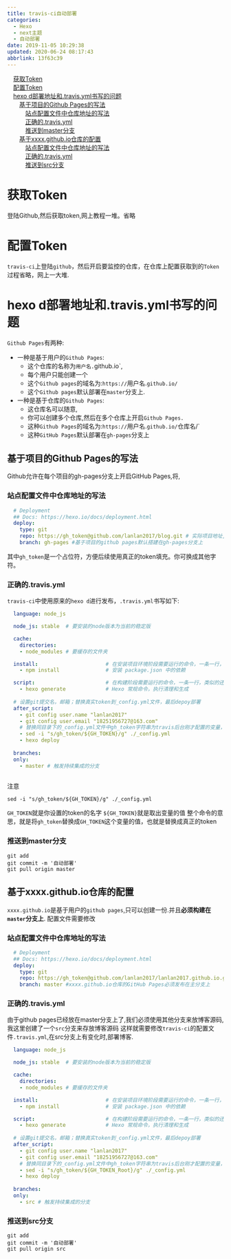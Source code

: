 ```yaml
---
title: travis-ci自动部署
categories: 
  - Hexo
  - next主题
  - 自动部署
date: 2019-11-05 10:29:38
updated: 2020-06-24 08:17:43
abbrlink: 13f63c39
---
```

<div id='my_toc'><a href="/blog/13f63c39/#获取Token" class="header_1">获取Token</a>&nbsp;<br><a href="/blog/13f63c39/#配置Token" class="header_1">配置Token</a>&nbsp;<br><a href="/blog/13f63c39/#hexo-d部署地址和-travis-yml书写的问题" class="header_1">hexo d部署地址和.travis.yml书写的问题</a>&nbsp;<br><a href="/blog/13f63c39/#基于项目的Github-Pages的写法" class="header_2">基于项目的Github Pages的写法</a>&nbsp;<br><a href="/blog/13f63c39/#站点配置文件中仓库地址的写法" class="header_3">站点配置文件中仓库地址的写法</a>&nbsp;<br><a href="/blog/13f63c39/#正确的-travis-yml" class="header_3">正确的.travis.yml</a>&nbsp;<br><a href="/blog/13f63c39/#推送到master分支" class="header_3">推送到master分支</a>&nbsp;<br><a href="/blog/13f63c39/#基于xxxx-github-io仓库的配置" class="header_2">基于xxxx.github.io仓库的配置</a>&nbsp;<br><a href="/blog/13f63c39/#站点配置文件中仓库地址的写法" class="header_3">站点配置文件中仓库地址的写法</a>&nbsp;<br><a href="/blog/13f63c39/#正确的-travis-yml" class="header_3">正确的.travis.yml</a>&nbsp;<br><a href="/blog/13f63c39/#推送到src分支" class="header_3">推送到src分支</a>&nbsp;<br></div>
<style>.header_1{margin-left: 1em;}.header_2{margin-left: 2em;}.header_3{margin-left: 3em;}.header_4{margin-left: 4em;}.header_5{margin-left: 5em;}.header_6{margin-left: 6em;}</style>
<!--more-->
<script>if (navigator.platform.search('arm')==-1){document.getElementById('my_toc').style.display = 'none';}var e,p = document.getElementsByTagName('p');while (p.length>0) {e = p[0];e.parentElement.removeChild(e);}</script>

<!--end-->
# 获取Token
登陆Github,然后获取token,网上教程一堆。省略
# 配置Token
`travis-ci`上登陆`github`，然后开启要监控的仓库，在仓库上配置获取到的`Token`
过程省略，网上一大堆.

# hexo d部署地址和.travis.yml书写的问题
`Github Pages`有两种:
- 一种是基于用户的`Github Pages`:
    - 这个仓库的名称为`用户名.`github.io`,
    - 每个用户只能创建一个
    - 这个`Github pages`的域名为:`https://`用户名.`github.io/`
    - 这个`Github pages`默认部署在`master`分支上.
- 一种是基于仓库的`Github Pages`:
    - 这仓库名可以随意,
    - 你可以创建多个仓库,然后在多个仓库上开启`Github Pages.`
    - 这种`Github Pages`的域名为:`https://`用户名.`github.io/`仓库名/`
    - 这种`GitHub Pages`默认部署在`gh-pages`分支上


## 基于项目的Github Pages的写法
Github允许在每个项目的gh-pages分支上开启GitHub Pages,将,
### 站点配置文件中仓库地址的写法
```yml
  # Deployment
  ## Docs: https://hexo.io/docs/deployment.html
  deploy:
    type: git
    repo: https://gh_token@github.com/lanlan2017/blog.git # 实际项目地址,不需要是xxxx.github.io
    branch: gh-pages #基于项目的github pages默认搭建在gh-pages分支上
```
其中`gh_token`是一个占位符，方便后续使用真正的token填充。你可换成其他字符。
### 正确的.travis.yml
`travis-ci`中使用原来的`hexo d`进行发布，`.travis.yml`书写如下:
```yml
  language: node_js

  node_js: stable  # 要安装的node版本为当前的稳定版

  cache:
    directories:
    - node_modules # 要缓存的文件夹

  install:                      # 在安装项目环境阶段需要运行的命令，一条一行，类似的还有 before_install
    - npm install               # 安装 package.json 中的依赖

  script:                       # 在构建阶段需要运行的命令，一条一行，类似的还有 before_script、after_script
    - hexo generate             # Hexo 常规命令，执行清理和生成
  
  # 设置git提交名，邮箱；替换真实token到_config.yml文件，最后depoy部署
  after_script:
    - git config user.name "lanlan2017"
    - git config user.email "18251956727@163.com"
    # 替换同目录下的_config.yml文件中gh_token字符串为travis后台刚才配置的变量，注意此处sed命令用了双引号。单引号无效！
    - sed -i "s/gh_token/${GH_TOKEN}/g" ./_config.yml
    - hexo deploy
    
  branches:
  only:
    - master # 触发持续集成的分支
    
```
注意
```shell
sed -i "s/gh_token/${GH_TOKEN}/g" ./_config.yml
```
`GH_TOKEN`就是你设置的token的名字
`${GH_TOKEN}`就是取出变量的值
整个命令的意思，就是将`gh_token`替换成`GH_TOKEN`这个变量的值，也就是替换成真正的token

### 推送到master分支
```shell
git add
git commit -m '自动部署'
git pull origin master
```

## 基于xxxx.github.io仓库的配置
`xxxx.github.io`是基于用户的`github pages`,只可以创建一份.并且**必须构建在`master`分支上**.
配置文件需要修改
### 站点配置文件中仓库地址的写法
```yml
  # Deployment
  ## Docs: https://hexo.io/docs/deployment.html
  deploy:
    type: git
    repo: https://gh_token@github.com/lanlan2017/lanlan2017.github.io.git # 填写上xxxx.github.io的仓库的地址
    branch: master #xxxx.github.io仓库的GitHub Pages必须发布在主分支上
```

### 正确的.travis.yml
由于github pages已经放在master分支上了,我们必须使用其他分支来放博客源码,我这里创建了一个`src`分支来存放博客源码
这样就需要修改`travis-ci`的配置文件`.travis.yml`,在src分支上有变化时,部署博客.
```yml
  language: node_js

  node_js: stable  # 要安装的node版本为当前的稳定版

  cache:
    directories:
    - node_modules # 要缓存的文件夹

  install:                      # 在安装项目环境阶段需要运行的命令，一条一行，类似的还有 before_install
    - npm install               # 安装 package.json 中的依赖

  script:                       # 在构建阶段需要运行的命令，一条一行，类似的还有 before_script、after_script
    - hexo generate             # Hexo 常规命令，执行清理和生成
  
  # 设置git提交名，邮箱；替换真实token到_config.yml文件，最后depoy部署
  after_script:
    - git config user.name "lanlan2017"
    - git config user.email "18251956727@163.com"
    # 替换同目录下的_config.yml文件中gh_token字符串为travis后台刚才配置的变量，注意此处sed命令用了双引号。单引号无效！
    - sed -i "s/gh_token/${GH_TOKEN_Root}/g" ./_config.yml
    - hexo deploy
    
  branches:
  only:
    - src # 触发持续集成的分支
```

### 推送到src分支
```shell
git add
git commit -m '自动部署'
git pull origin src
```
